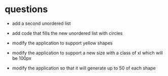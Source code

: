 # questions

- add a second unordered list

- add code that fills the new unordered list with circles

- modify the application to support yellow shapes

- modify the application to support a new size with a class of xl which will be 100px

- modify the application so that it will generate up to 50 of each shape
